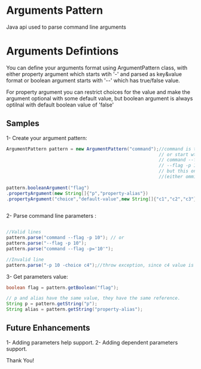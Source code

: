 # Arguments Pattern
Java api used to parse command line arguments


# Arguments Defintions

You can define your arguments format using ArgumentPattern class, with either property argument which starts wtih '-'  and parsed as key&value format or boolean argument starts with '--' which has true/false value.

For property argument you can restrict choices for the value and make the argument optional with some default value, but boolean argument is always optilnal with default boolean value of 'false'

## Samples

1- Create your argument pattern:

``` java
ArgumentPattern pattern = new ArgumentPattern("command");//command is the process name, parsed line should start with 'command'
                                                         // or start wtih arguments directly, examples of valid lines:
                                                         // command --flag -p 10
                                                         // --flag -p 10
                                                         // but this one is invalid : echo --flag
                                                         //(either ommited or starts with assigned name)
                                                         
pattern.booleanArgument("flag")                                          //defines new boolean argument flag
.propertyArgument(new String[]{"p","property-alias"})                    //defines new property argument p with alias property-alias
.propertyArgument("choice","default-value",new String[]{"c1","c2","c3"});//defines property argument with restrcited choices [c1|c2|c3]
                                                                         //default value
 ```
2- Parse command line parameters : 
 
 ``` java

//Valid lines
pattern.parse("command --flag -p 10"); // or
pattern.parse("--flag -p 10");
pattern.parse("command --flag -p='10'");

//Invalid line
pattern.parse("-p 10 -choice c4");//throw exception, since c4 value is not in  [c1|c2|c3]

 ```
 
 3- Get parameters value:
  ``` java
  boolean flag = pattern.getBoolean("flag");
  
  // p and alias have the same value, they have the same reference.
  String p = pattern.getString("p");
  String alias = pattern.getString("property-alias");
  ```
    
  ## Future Enhancements
  
  1- Adding parameters help support.
  2- Adding dependent parameters support.
  
  Thank You!
  
 
 
